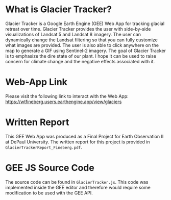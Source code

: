 # What is Glacier Tracker?
Glacier Tracker is a Google Earth Engine (GEE) Web App for tracking glacial retreat over time. Glacier Tracker provides the user with side-by-side visualizations of Landsat 5 and Landsat 8 imagery. The user can dynamically change the Landsat filtering so that you can fully customize what images are provided. The user is also able to click anywhere on the map to generate a GIF using Sentinel-2 imagery. The goal of Glacier Tracker is to emphasize the dire state of our plant. I hope it can be used to raise concern for climate change and the negative effects associated with it.

# Web-App Link
Please visit the following link to interact with the Web App: 
https://wtfineberg.users.earthengine.app/view/glaciers

# Written Report
This GEE Web App was produced as a Final Project for Earth Observation II at DePaul University. The written report for this project is provided in `GlacierTrackerReport_Fineberg.pdf`.

# GEE JS Source Code
The source code can be found in `GlacierTracker.js`. This code was implemented inside the GEE editor and therefore would require some modification to be used with the GEE API.
